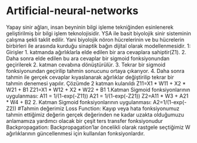 # Artificial-neural-networks
Yapay sinir ağları, insan beyninin bilgi işleme tekniğinden esinlenerek geliştirilmiş bir bilgi işlem 
teknolojisidir. YSA ile basit biyolojik sinir sisteminin çalışma şekli taklit edilir. Yani biyolojik nöron 
hücrelerinin ve bu hücrelerin birbirleri ile arasında kurduğu sinaptik bağın dijital olarak 
modellenmesidir.
1: Girişler 1. katmanda ağırlıklarla elde edilen bir ara cevaplara sahiptir(Z1).
2. Daha sonra elde edilen bu ara cevaplar bir sigmoid fonksiyonundan geçirilerek 2. katman 
cevabına dönüştürülür.
3. Tekrar bir sigmoid fonksiyonundan geçirilip tahmin sonucunu ortaya çıkarıyor.
4. Daha sonra tahmin ile gerçek cevaplar kıyaslanarak ağırlıklar değiştirilip tekrar bir tahmin 
denemesi yapılır.
Çözümde 2 katman kulanıldı
Z11=X1 * W11 + X2 * W21 + B1
Z21=X1 * W12 + X2 * W22 + B1
1.Katman Sigmoid fonksiyonlarının uygulanması:
A11 = 1/(1-exp(-Z11))
A21 = 1/(1-exp(-Z21))
Z2=A11 * W3 + A21 * W4 + B2
2. Katman Sigmoid fonksiyonlarının uygulanması:
A2=1/(1-exp(-Z2)) #Tahmin değerimiz
Loss Function:
Kayıp veya hata fonksiyonumuz tahmin ettiğimiz değerin gerçek değerinden ne kadar 
uzakta olduğumuzu anlamamıza yardımcı olacak bir çeşit ters transfer fonksiyonudur
Backpropagation:
Backpropagation’lar öncelikli olarak rastgele seçtiğimiz W ağırlıklarının güncellenmesi 
için kullanılan fonksiyonlardır.

